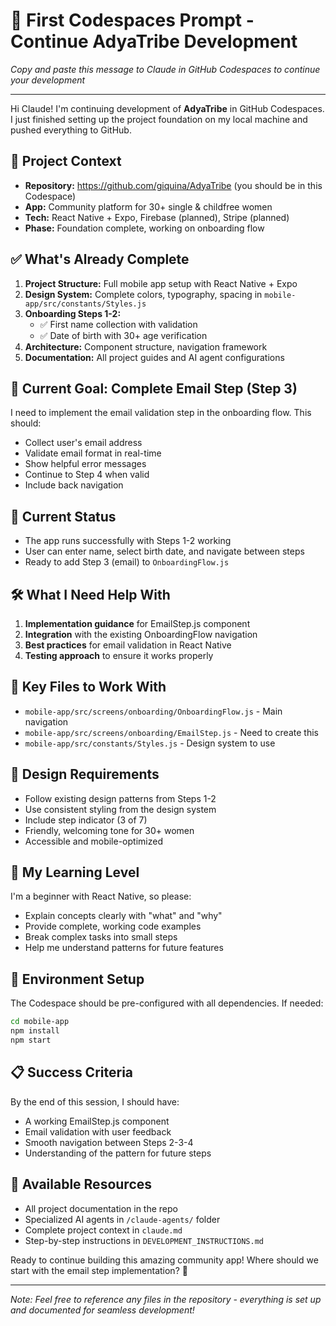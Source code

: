 # 🚀 First Codespaces Prompt - Continue AdyaTribe Development

*Copy and paste this message to Claude in GitHub Codespaces to continue your development*

---

Hi Claude! I'm continuing development of **AdyaTribe** in GitHub Codespaces. I just finished setting up the project foundation on my local machine and pushed everything to GitHub.

## 📍 **Project Context**
- **Repository:** https://github.com/giquina/AdyaTribe (you should be in this Codespace)
- **App:** Community platform for 30+ single & childfree women
- **Tech:** React Native + Expo, Firebase (planned), Stripe (planned)
- **Phase:** Foundation complete, working on onboarding flow

## ✅ **What's Already Complete**
1. **Project Structure:** Full mobile app setup with React Native + Expo
2. **Design System:** Complete colors, typography, spacing in `mobile-app/src/constants/Styles.js`
3. **Onboarding Steps 1-2:** 
   - ✅ First name collection with validation
   - ✅ Date of birth with 30+ age verification
4. **Architecture:** Component structure, navigation framework
5. **Documentation:** All project guides and AI agent configurations

## 🎯 **Current Goal: Complete Email Step (Step 3)**
I need to implement the email validation step in the onboarding flow. This should:
- Collect user's email address
- Validate email format in real-time
- Show helpful error messages
- Continue to Step 4 when valid
- Include back navigation

## 📱 **Current Status**
- The app runs successfully with Steps 1-2 working
- User can enter name, select birth date, and navigate between steps
- Ready to add Step 3 (email) to `OnboardingFlow.js`

## 🛠️ **What I Need Help With**
1. **Implementation guidance** for EmailStep.js component
2. **Integration** with the existing OnboardingFlow navigation
3. **Best practices** for email validation in React Native
4. **Testing approach** to ensure it works properly

## 📂 **Key Files to Work With**
- `mobile-app/src/screens/onboarding/OnboardingFlow.js` - Main navigation
- `mobile-app/src/screens/onboarding/EmailStep.js` - Need to create this
- `mobile-app/src/constants/Styles.js` - Design system to use

## 🎨 **Design Requirements**
- Follow existing design patterns from Steps 1-2
- Use consistent styling from the design system
- Include step indicator (3 of 7)
- Friendly, welcoming tone for 30+ women
- Accessible and mobile-optimized

## 🧠 **My Learning Level**
I'm a beginner with React Native, so please:
- Explain concepts clearly with "what" and "why"
- Provide complete, working code examples
- Break complex tasks into small steps
- Help me understand patterns for future features

## 🔧 **Environment Setup**
The Codespace should be pre-configured with all dependencies. If needed:
```bash
cd mobile-app
npm install
npm start
```

## 📋 **Success Criteria**
By the end of this session, I should have:
- A working EmailStep.js component
- Email validation with user feedback
- Smooth navigation between Steps 2-3-4
- Understanding of the pattern for future steps

## 🤖 **Available Resources**
- All project documentation in the repo
- Specialized AI agents in `/claude-agents/` folder
- Complete project context in `claude.md`
- Step-by-step instructions in `DEVELOPMENT_INSTRUCTIONS.md`

Ready to continue building this amazing community app! Where should we start with the email step implementation? 🚀

---

*Note: Feel free to reference any files in the repository - everything is set up and documented for seamless development!*
